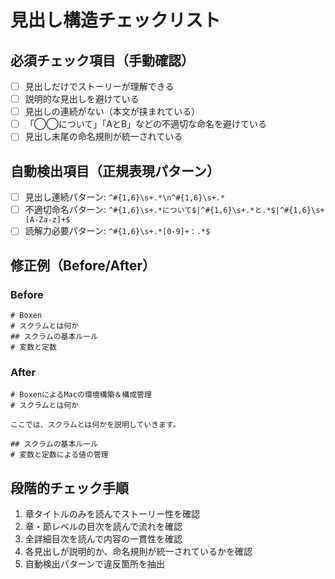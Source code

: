 # 見出し構造チェックリスト

## 必須チェック項目（手動確認）
- [ ] 見出しだけでストーリーが理解できる
- [ ] 説明的な見出しを避けている
- [ ] 見出しの連続がない（本文が挟まれている）
- [ ] 「◯◯について」「AとB」などの不適切な命名を避けている
- [ ] 見出し末尾の命名規則が統一されている

## 自動検出項目（正規表現パターン）
- [ ] 見出し連続パターン: `^#{1,6}\s+.*\n^#{1,6}\s+.*`
- [ ] 不適切命名パターン: `^#{1,6}\s+.*について$|^#{1,6}\s+.*と.*$|^#{1,6}\s+[A-Za-z]+$`
- [ ] 読解力必要パターン: `^#{1,6}\s+.*[0-9]+：.*$`

## 修正例（Before/After）

### Before
```
# Boxen
# スクラムとは何か
## スクラムの基本ルール
# 変数と定数
```

### After
```
# BoxenによるMacの環境構築＆構成管理
# スクラムとは何か

ここでは、スクラムとは何かを説明していきます。

## スクラムの基本ルール
# 変数と定数による値の管理
```

## 段階的チェック手順
1. 章タイトルのみを読んでストーリー性を確認
2. 章・節レベルの目次を読んで流れを確認
3. 全詳細目次を読んで内容の一貫性を確認
4. 各見出しが説明的か、命名規則が統一されているかを確認
5. 自動検出パターンで違反箇所を抽出 